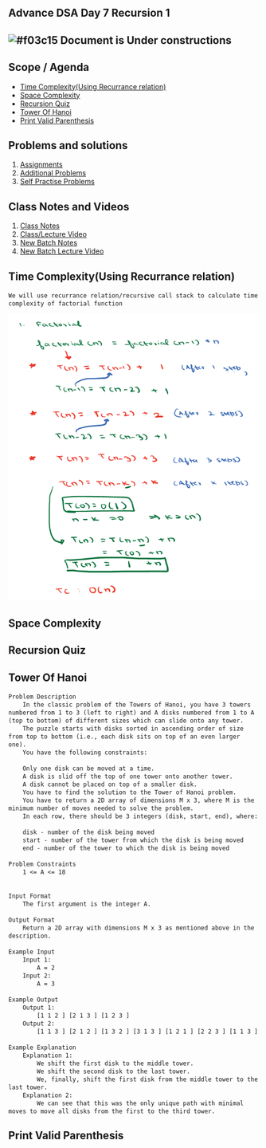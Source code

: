 ## Advance DSA Day 7 Recursion 1

## ![#f03c15](https://placehold.co/15x15/f03c15/f03c15.png) Document is Under constructions

## Scope / Agenda
- [Time Complexity(Using Recurrance relation)](#time-complexityusing-recurrance-relation)
- [Space Complexity](#space-complexity)
- [Recursion Quiz](#recursion-quiz)
- [Tower Of Hanoi](#tower-of-hanoi)
- [Print Valid Parenthesis](#print-valid-parenthesis)

## Problems and solutions

1. [Assignments](https://github.com/rajpiyush220/Algorithms/tree/master/problems/src/main/java/com/learning/scaler/advance/module1/recursion2/assignment)
2. [Additional Problems](https://github.com/rajpiyush220/Algorithms/tree/master/problems/src/main/java/com/learning/scaler/advance/module1/recursion2/additional)
3. [Self Practise Problems](https://github.com/rajpiyush220/Algorithms/tree/master/problems/src/main/java/com/learning/scaler/advance/module1/recursion2/lecture)

## Class Notes and Videos

1. [Class Notes](../../../class_Notes/Advance%20DSA%20Notes/7.%20Adv%20Recursion%202.pdf)
2. [Class/Lecture Video](https://www.youtube.com/watch?v=oRn0Eq_04Qc)
3. [New Batch Notes](../../../new_batch_notes/Recursion2.pdf)
4. [New Batch Lecture Video](https://youtu.be/7jUD7esuCwg)

## Time Complexity(Using Recurrance relation)
    We will use recurrance relation/recursive call stack to calculate time complexity of factorial function
![Factorial](../../../images/TC_using_recurrance_relation.png?raw=true)
         
## Space Complexity
## Recursion Quiz
## Tower Of Hanoi
    Problem Description
        In the classic problem of the Towers of Hanoi, you have 3 towers numbered from 1 to 3 (left to right) and A disks numbered from 1 to A (top to bottom) of different sizes which can slide onto any tower.
        The puzzle starts with disks sorted in ascending order of size from top to bottom (i.e., each disk sits on top of an even larger one).
        You have the following constraints:

        Only one disk can be moved at a time.
        A disk is slid off the top of one tower onto another tower.
        A disk cannot be placed on top of a smaller disk.
        You have to find the solution to the Tower of Hanoi problem.
        You have to return a 2D array of dimensions M x 3, where M is the minimum number of moves needed to solve the problem.
        In each row, there should be 3 integers (disk, start, end), where:

        disk - number of the disk being moved
        start - number of the tower from which the disk is being moved
        end - number of the tower to which the disk is being moved

    Problem Constraints
        1 <= A <= 18


    Input Format
        The first argument is the integer A.

    Output Format
        Return a 2D array with dimensions M x 3 as mentioned above in the description.

    Example Input
        Input 1:
            A = 2
        Input 2:
            A = 3

    Example Output
        Output 1:
            [1 1 2 ] [2 1 3 ] [1 2 3 ]
        Output 2:
            [1 1 3 ] [2 1 2 ] [1 3 2 ] [3 1 3 ] [1 2 1 ] [2 2 3 ] [1 1 3 ]

    Example Explanation
        Explanation 1:
            We shift the first disk to the middle tower.
            We shift the second disk to the last tower.
            We, finally, shift the first disk from the middle tower to the last tower.
        Explanation 2:
            We can see that this was the only unique path with minimal moves to move all disks from the first to the third tower.

## Print Valid Parenthesis